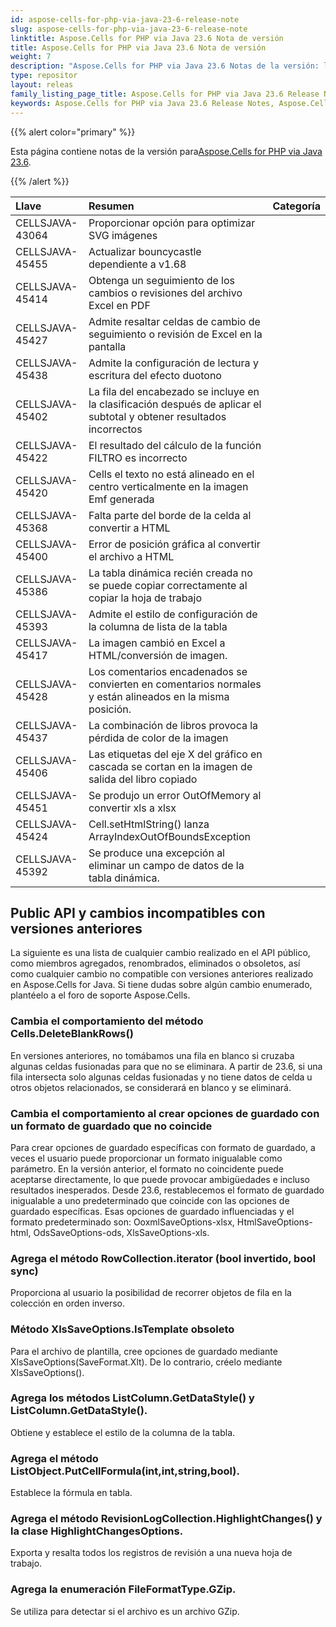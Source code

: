 ```yaml
---
id: aspose-cells-for-php-via-java-23-6-release-note
slug: aspose-cells-for-php-via-java-23-6-release-note
linktitle: Aspose.Cells for PHP via Java 23.6 Nota de versión
title: Aspose.Cells for PHP via Java 23.6 Nota de versión
weight: 7
description: "Aspose.Cells for PHP via Java 23.6 Notas de la versión: las últimas mejoras, nuevas funciones y correcciones"
type: repositor
layout: releas
family_listing_page_title: Aspose.Cells for PHP via Java 23.6 Release Note
keywords: Aspose.Cells for PHP via Java 23.6 Release Notes, Aspose.Cells for PHP via Java 23.6 updates and fixe
---
```

{{% alert color="primary" %}}

 Esta página contiene notas de la versión para[Aspose.Cells for PHP via Java 23.6](https://releases.aspose.com/cells/php/new-releases/aspose.cells-for-php-via-java-23.6/).

{{% /alert %}}

|**Llave**|**Resumen**|**Categoría**|
| :- | :- | :- |
|CELLSJAVA-43064| Proporcionar opción para optimizar SVG imágenes|
|CELLSJAVA-45455|Actualizar bouncycastle dependiente a v1.68|
|CELLSJAVA-45414|Obtenga un seguimiento de los cambios o revisiones del archivo Excel en PDF|
|CELLSJAVA-45427|Admite resaltar celdas de cambio de seguimiento o revisión de Excel en la pantalla|
|CELLSJAVA-45438|Admite la configuración de lectura y escritura del efecto duotono|
|CELLSJAVA-45402|La fila del encabezado se incluye en la clasificación después de aplicar el subtotal y obtener resultados incorrectos|
|CELLSJAVA-45422|El resultado del cálculo de la función FILTRO es incorrecto|
|CELLSJAVA-45420|Cells el texto no está alineado en el centro verticalmente en la imagen Emf generada|
|CELLSJAVA-45368|Falta parte del borde de la celda al convertir a HTML|
|CELLSJAVA-45400|Error de posición gráfica al convertir el archivo a HTML|
|CELLSJAVA-45386|La tabla dinámica recién creada no se puede copiar correctamente al copiar la hoja de trabajo|
|CELLSJAVA-45393|Admite el estilo de configuración de la columna de lista de la tabla|
|CELLSJAVA-45417|La imagen cambió en Excel a HTML/conversión de imagen.|
|CELLSJAVA-45428|Los comentarios encadenados se convierten en comentarios normales y están alineados en la misma posición.|
|CELLSJAVA-45437|La combinación de libros provoca la pérdida de color de la imagen|
|CELLSJAVA-45406|Las etiquetas del eje X del gráfico en cascada se cortan en la imagen de salida del libro copiado|
|CELLSJAVA-45451|Se produjo un error OutOfMemory al convertir xls a xlsx|
|CELLSJAVA-45424|Cell.setHtmlString() lanza ArrayIndexOutOfBoundsException|
|CELLSJAVA-45392|Se produce una excepción al eliminar un campo de datos de la tabla dinámica.|

##  **Public API y cambios incompatibles con versiones anteriores**

La siguiente es una lista de cualquier cambio realizado en el API público, como miembros agregados, renombrados, eliminados o obsoletos, así como cualquier cambio no compatible con versiones anteriores realizado en Aspose.Cells for Java. Si tiene dudas sobre algún cambio enumerado, plantéelo a el foro de soporte Aspose.Cells.

###  **Cambia el comportamiento del método Cells.DeleteBlankRows()**

En versiones anteriores, no tomábamos una fila en blanco si cruzaba algunas celdas fusionadas para que no se eliminara. A partir de 23.6, si una fila intersecta solo algunas celdas fusionadas y no tiene datos de celda u otros objetos relacionados, se considerará en blanco y se eliminará.

###  **Cambia el comportamiento al crear opciones de guardado con un formato de guardado que no coincide**

Para crear opciones de guardado específicas con formato de guardado, a veces el usuario puede proporcionar un formato inigualable como parámetro. En la versión anterior, el formato no coincidente puede aceptarse directamente, lo que puede provocar ambigüedades e incluso resultados inesperados. Desde 23.6, restablecemos el formato de guardado inigualable a uno predeterminado que coincide con las opciones de guardado específicas. Esas opciones de guardado influenciadas y el formato predeterminado son: OoxmlSaveOptions-xlsx, HtmlSaveOptions-html, OdsSaveOptions-ods, XlsSaveOptions-xls.

###  **Agrega el método RowCollection.iterator (bool invertido, bool sync)**

Proporciona al usuario la posibilidad de recorrer objetos de fila en la colección en orden inverso.

###  **Método XlsSaveOptions.IsTemplate obsoleto**

Para el archivo de plantilla, cree opciones de guardado mediante XlsSaveOptions(SaveFormat.Xlt). De lo contrario, créelo mediante XlsSaveOptions().

###  **Agrega los métodos ListColumn.GetDataStyle() y ListColumn.GetDataStyle().**

Obtiene y establece el estilo de la columna de la tabla.

###  **Agrega el método ListObject.PutCellFormula(int,int,string,bool).**

Establece la fórmula en tabla.

###  **Agrega el método RevisionLogCollection.HighlightChanges() y la clase HighlightChangesOptions.**

Exporta y resalta todos los registros de revisión a una nueva hoja de trabajo.

###  **Agrega la enumeración FileFormatType.GZip.**

Se utiliza para detectar si el archivo es un archivo GZip.